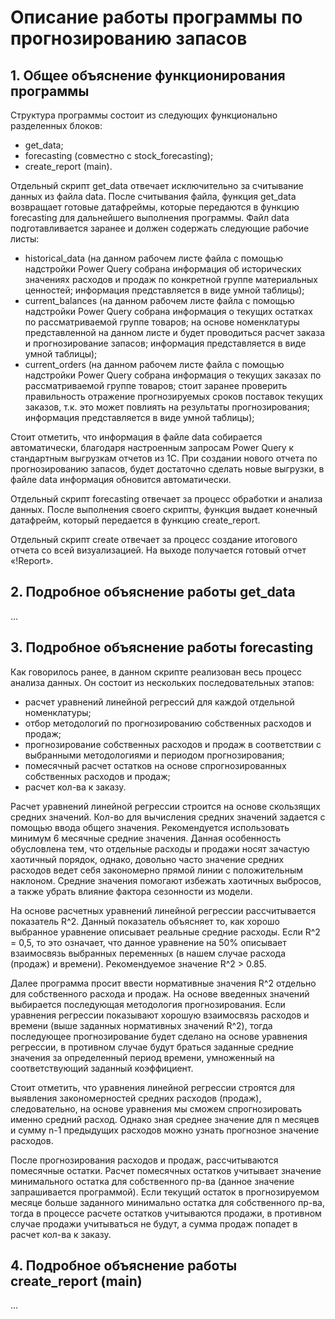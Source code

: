 # Описание работы программы по прогнозированию запасов
## 1. Общее объяснение функционирования программы
Структура программы состоит из следующих функционально разделенных блоков:
-	get_data;
-	forecasting (совместно с stock_forecasting);
-	create_report (main).

Отдельный скрипт get_data отвечает исключительно за считывание данных из файла data. После считывания файла, функция get_data возвращает готовые датафреймы, которые передаются в функцию forecasting для дальнейшего выполнения программы. Файл data подготавливается заранее и должен содержать следующие рабочие листы:
-	historical_data (на данном рабочем листе файла с помощью надстройки Power Query собрана информация об исторических значениях расходов и продаж по конкретной группе материальных ценностей; информация представляется в виде умной таблицы);
-	current_balances (на данном рабочем листе файла с помощью надстройки Power Query собрана информация о текущих остатках по рассматриваемой группе товаров; на основе номенклатуры представленной на данном листе и будет проводиться расчет заказа и прогнозирование запасов; информация представляется в виде умной таблицы);
-	current_orders (на данном рабочем листе файла с помощью надстройки Power Query собрана информация о текущих заказах по рассматриваемой группе товаров; стоит заранее проверить правильность отражение прогнозируемых сроков поставок текущих заказов, т.к. это может повлиять на результаты прогнозирования; информация представляется в виде умной таблицы);

Стоит отметить, что информация в файле data собирается автоматически, благодаря настроенным запросам Power Query к стандартным выгрузкам отчетов из 1С. При создании нового отчета по прогнозированию запасов, будет достаточно сделать новые выгрузки, в файле data информация обновится автоматически.

Отдельный скрипт forecasting отвечает за процесс обработки и анализа данных. После выполнения своего скрипты, функция выдает конечный датафрейм, который передается в функцию create_report.

Отдельный скрипт create отвечает за процесс создание итогового отчета со всей визуализацией. На выходе получается готовый отчет «!Report».

## 2. Подробное объяснение работы get_data
...

## 3. Подробное объяснение работы forecasting
Как говорилось ранее, в данном скрипте реализован весь процесс анализа данных. Он состоит из нескольких последовательных этапов:
-	расчет уравнений линейной регрессий для каждой отдельной номенклатуры;
-	отбор методологий по прогнозированию собственных расходов и продаж;
-	прогнозирование собственных расходов и продаж в соответствии с выбранными методологиями и периодом прогнозирования;
-	помесячный расчет остатков на основе спрогнозированных собственных расходов и продаж;
-	расчет кол-ва к заказу.

Расчет уравнений линейной регрессии строится на основе скользящих средних значений. Кол-во для вычисления средних значений задается с помощью ввода общего значения. Рекомендуется использовать минимум 6 месячные средние значения. Данная особенность обусловлена тем, что отдельные расходы и продажи носят зачастую хаотичный порядок, однако, довольно часто значение средних расходов ведет себя закономерно прямой линии с положительным наклоном. Средние значения помогают избежать хаотичных выбросов, а также убрать влияние фактора сезонности из модели.

На основе расчетных уравнений линейной регрессии рассчитывается показатель R^2. Данный показатель объясняет то, как хорошо выбранное уравнение описывает реальные средние расходы. Если R^2 = 0,5, то это означает, что данное уравнение на 50% описывает взаимосвязь выбранных переменных (в нашем случае расхода (продаж) и времени). Рекомендуемое значение R^2 > 0.85.

Далее программа просит ввести нормативные значения R^2 отдельно для собственного расхода и продаж. На основе введенных значений выбирается последующая методология прогнозирования. Если уравнения регрессии показывают хорошую взаимосвязь расходов и времени (выше заданных нормативных значений R^2), тогда последующее прогнозирование будет сделано на основе уравнения регрессии, в противном случае будут браться заданные средние значения за определенный период времени, умноженный на соответствующий заданный коэффициент.

Стоит отметить, что уравнения линейной регрессии строятся для выявления закономерностей средних расходов (продаж), следовательно, на основе уравнения мы сможем спрогнозировать именно средний расход. Однако зная среднее значение для n месяцев и сумму n-1 предыдущих расходов можно узнать прогнозное значение расходов.

После прогнозирования расходов и продаж, рассчитываются помесячные остатки. Расчет помесячных остатков учитывает значение минимального остатка для собственного пр-ва (данное значение запрашивается программой). Если текущий остаток в прогнозируемом месяце больше заданного минимально остатка для собственного пр-ва, тогда в процессе расчете остатков учитываются продажи, в противном случае продажи учитываться не будут, а сумма продаж попадет в расчет кол-ва к заказу.

## 4. Подробное объяснение работы create_report (main)
...



